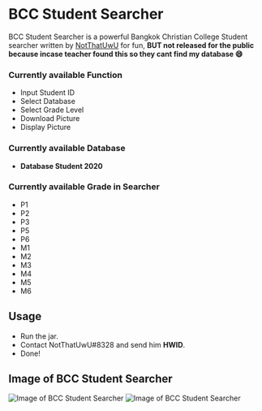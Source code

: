 # BCC Student Searcher
BCC Student Searcher is a powerful Bangkok Christian College Student searcher written by [NotThatUwU](https://github.com/NotThatUwU) for fun, **BUT not released for the public because incase teacher found this so they cant find my database 😄** 

### Currently available Function
* Input Student ID
* Select Database
* Select Grade Level
* Download Picture 
* Display Picture

### Currently available Database
* **Database Student 2020**

### Currently available Grade in Searcher
* P1
* P2
* P3
* P5
* P6
* M1
* M2
* M3
* M4
* M5
* M6

## Usage
- Run the jar.
- Contact NotThatUwU#8328 and send him **HWID**. 
- Done!

## Image of BCC Student Searcher
![Image of BCC Student Searcher](https://cdn.discordapp.com/attachments/790037893057609798/842915402052010054/Screenshot_6.png)
![Image of BCC Student Searcher](https://cdn.discordapp.com/attachments/790037893057609798/842924184685772840/Screenshot_1.png)
